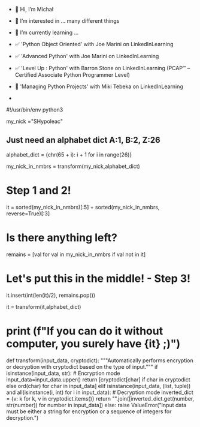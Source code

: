 - 👋 Hi, I’m Michał
- 👀 I’m interested in ... many different things
- 🌱 I’m currently learning ...
- ✅️ 'Python Object Oriented' with Joe Marini on LinkedInLearning
- ✅️ 'Advanced Python' with Joe Marini on LinkedInLearning
- ✅️ 'Level Up : Python' with Barron Stone on LinkedInLearning (PCAP™ – Certified Associate Python Programmer Level)
- 🔶️ 'Managing Python Projects' with Miki Tebeka on LinkedInLearning

- 
#!/usr/bin/env python3

my_nick ="SHypoleac"

## Just need an alphabet dict A:1, B:2, Z:26 ##
alphabet_dict = {chr(65 + i): i + 1 for i in range(26)} 

my_nick_in_nmbrs = transform(my_nick,alphabet_dict)

# Step 1 and 2! #
it = sorted(my_nick_in_nmbrs)[:5] + sorted(my_nick_in_nmbrs, reverse=True)[:3] 
# Is there anything left? #
remains = [val for val in my_nick_in_nmbrs if val not in it] 
# Let's put this in the middle! - Step 3! #
it.insert(int(len(it)/2), remains.pop())                          
  
it = transform(it,alphabet_dict)

# print (f"If you can do it without computer, you surely have {it} ;)") #

def transform(input_data, cryptodict):
    """Automatically performs encryption or decryption with cryptodict based on the type of input."""
    if isinstance(input_data, str):
        # Encryption mode
        input_data=input_data.upper()
        return [cryptodict[char] if char in cryptodict else ord(char) for char in input_data]
    elif isinstance(input_data, (list, tuple)) and all(isinstance(i, int) for i in input_data):
        # Decryption mode
        inverted_dict = {v: k for k, v in cryptodict.items()}
        return "".join([inverted_dict.get(number, str(number)) for number in input_data])
    else:
        raise ValueError("Input data must be either a string for encryption or a sequence of integers for decryption.")


<!---
SHypoleac/SHypoleac is a ✨ special ✨ repository because its `README.md` (this file) appears on your GitHub profile.
You can click the Preview link to take a look at your changes.
--->
